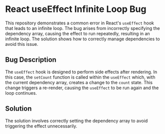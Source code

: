 # React useEffect Infinite Loop Bug

This repository demonstrates a common error in React's `useEffect` hook that leads to an infinite loop.  The bug arises from incorrectly specifying the dependency array, causing the effect to run repeatedly, resulting in an infinite loop.  The solution shows how to correctly manage dependencies to avoid this issue.

## Bug Description
The `useEffect` hook is designed to perform side effects after rendering.  In this case, the `setCount` function is called within the `useEffect` which, with the current dependency array, creates a change to the `count` state. This change triggers a re-render, causing the `useEffect` to be run again and the loop continues. 

## Solution
The solution involves correctly setting the dependency array to avoid triggering the effect unnecessarily.